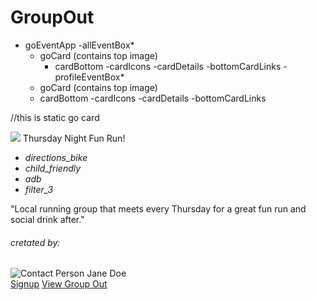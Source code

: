 # GroupOut
- goEventApp
 -allEventBox*
     - goCard (contains top image)
        - cardBottom
            -cardIcons
            -cardDetails
            -bottomCardLinks
 -profileEventBox*
  - goCard (contains top image)
   - cardBottom
     -cardIcons
     -cardDetails
     -bottomCardLinks

//this is static go card     
<div class="col s12 l4">
               <div class="card hoverable">
                 <div class="card-image">
                   <img src="../img/running.jpg">
                   <span class="card-title">Thursday Night Fun Run!</span>
                 </div>
                 <div class="card-content valign">
                 <div>
                   <div class="valign-wrapper" >
                   <ul class="valign-wrapper">
                    <li>
                   <i class="material-icons left-align">directions_bike</i>
                   </li>
                   <li>
                   <i class="material-icons left-align">child_friendly</i>
                   </li>
                   <li>
                   <i class="material-icons left-align">adb</i>
                   </li>
                   <li>
                   <i class="material-icons left-align">filter_3</i>
                   </li>
                  </ul>
                  </div>
                  </div>
                   <p>"Local running group that meets every Thursday for a great fun run and social drink after."</p>
                 <div>
                 </div>
                 <h6>cretated by:</h6>
                 <div class="chip">
                  <img src="images/yuna.jpg" alt="Contact Person">
                    Jane Doe
                  </div>
                 </div>
                 <div class="card-action">
                   <a href="#">Signup</a>
                   <a href="#">View Group Out</a>
                 </div>
               </div>